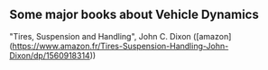 ## Some major books about Vehicle Dynamics

"Tires, Suspension and Handling", John C. Dixon ([amazon] (https://www.amazon.fr/Tires-Suspension-Handling-John-Dixon/dp/1560918314))

